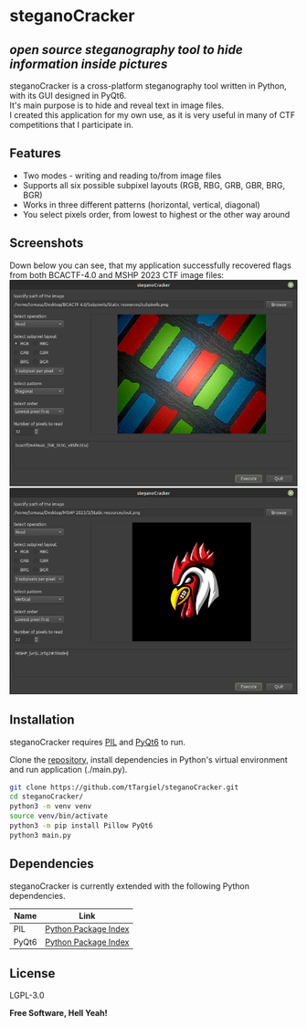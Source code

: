 # steganoCracker  
## _open source steganography tool to hide information inside pictures_  

steganoCracker is a cross-platform steganography tool written in Python, with its GUI designed in PyQt6.  
It's main purpose is to hide and reveal text in image files.  
I created this application for my own use, as it is very useful in many of CTF competitions that I participate in.  

## Features  

- Two modes - writing and reading to/from image files  
- Supports all six possible subpixel layouts (RGB, RBG, GRB, GBR, BRG, BGR)  
- Works in three different patterns (horizontal, vertical, diagonal)  
- You select pixels order, from lowest to highest or the other way around  


## Screenshots  
Down below you can see, that my application successfully recovered flags from both BCACTF-4.0 and MSHP 2023 CTF image files:  
![bcactf](https://raw.githubusercontent.com/tTargiel/steganoCracker/main/_resources/bcactf.png?raw=true)  
![mshp](https://raw.githubusercontent.com/tTargiel/steganoCracker/main/_resources/mshp.png?raw=true)  


## Installation  

steganoCracker requires [PIL] and [PyQt6] to run.  

Clone the [repository][git-repo-url], install dependencies in Python's virtual environment and run application (./main.py).  

```sh  
git clone https://github.com/tTargiel/steganoCracker.git  
cd steganoCracker/  
python3 -m venv venv
source venv/bin/activate
python3 -m pip install Pillow PyQt6 
python3 main.py
```  

## Dependencies  

steganoCracker is currently extended with the following Python dependencies.  

| Name | Link |  
| ------ | ------ |  
| PIL | [Python Package Index][PIL] |  
| PyQt6 | [Python Package Index][PyQt6] |  

## License  

LGPL-3.0  

**Free Software, Hell Yeah!**  

[//]: # (These are reference links used in the body of this note and get stripped out when the markdown processor does its job. There is no need to format nicely because it shouldn't be seen. Thanks SO - http://stackoverflow.com/questions/4823468/store-comments-in-markdown-syntax)  

[steganoCracker]: <https://github.com/tTargiel/steganoCracker>  
[git-repo-url]: <ttps://github.com/tTargiel/steganoCracker.git>  
[PIL]: <https://pypi.org/project/Pillow/>  
[PyQt6]: <https://pypi.org/project/PyQt6/>  
